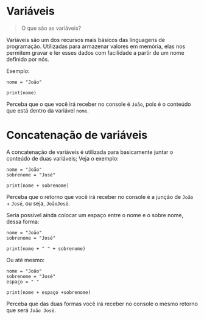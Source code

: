 # Variáveis

> O que são as variáveis?
> 
Variáveis são um dos recursos mais básicos das linguagens de programação. Utilizadas para armazenar valores em memória, elas nos permitem gravar e ler esses dados com facilidade a partir de um nome definido por nós.

Exemplo:

```
nome = "João"

print(nome)
```
Perceba que o que você irá receber no console é ```João```, pois é o conteúdo que está dentro da variável ```nome```.

# Concatenação de variáveis

A concatenação de variáveis é utilizada para basicamente juntar o conteúdo de duas variáveis; Veja o exemplo:

```
nome = "João"
sobrenome = "José"

print(nome + sobrenome)
```
Perceba que o retorno que você irá receber no console é a junção de ```João``` + ```José```, ou seja, ```JoãoJosé```.

Seria possível ainda colocar um espaço entre o nome e o sobre nome, dessa forma:

```
nome = "João"
sobrenome = "José"

print(nome + " " + sobrenome)
```
Ou até mesmo:

```
nome = "João"
sobrenome = "José"
espaço = " "

print(nome + espaço +sobrenome)
```
Perceba que das duas formas você irá receber no console o mesmo retorno que será ```João José```.